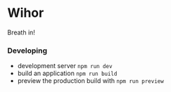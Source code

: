 # Wihor
Breath in!

### Developing
-  development server `npm run dev`
- build an application `npm run build`
- preview the production build with `npm run preview`
